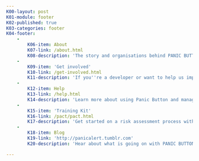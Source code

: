 ```yaml
---
K00-layout: post
K01-module: footer
K02-published: true
K03-categories: footer
K04-footer:
    -
        K06-item: About
        K07-link: /about.html
        K08-description: 'The story and organisations behind PANIC BUTTON.'
    -
        K09-item: 'Get involved'
        K10-link: /get-involved.html
        K11-description: 'If you''re a developer or want to help us improve PANIC BUTTON.'
    -
        K12-item: Help
        K13-link: /help.html
        K14-description: 'Learn more about using Panic Button and managing your risks.'
    -
        K15-item: 'Training Kit'
        K16-link: /pact/pact.html
        K17-description: 'Get started on a risk assessment process with the Panic Button Training Kit.'
    -
        K18-item: Blog
        K19-link: 'http://panicalert.tumblr.com'
        K20-description: 'Hear about what is going on with PANIC BUTTON.'

---
```


